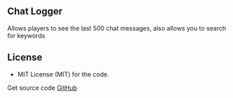 ## Chat Logger

Allows players to see the last 500 chat messages, also allows you to search for keywords

## License

* MIT License (MIT) for the code.

Get source code [GitHub](https://github.com/Acronymmk/chatlogger)
